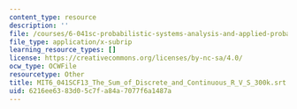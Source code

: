 ```yaml
---
content_type: resource
description: ''
file: /courses/6-041sc-probabilistic-systems-analysis-and-applied-probability-fall-2013/6216ee6383d05c7fa84a7077f6a1487a_MIT6_041SCF13_The_Sum_of_Discrete_and_Continuous_R_V_S_300k.vtt
file_type: application/x-subrip
learning_resource_types: []
license: https://creativecommons.org/licenses/by-nc-sa/4.0/
ocw_type: OCWFile
resourcetype: Other
title: MIT6_041SCF13_The_Sum_of_Discrete_and_Continuous_R_V_S_300k.srt
uid: 6216ee63-83d0-5c7f-a84a-7077f6a1487a
---
```

